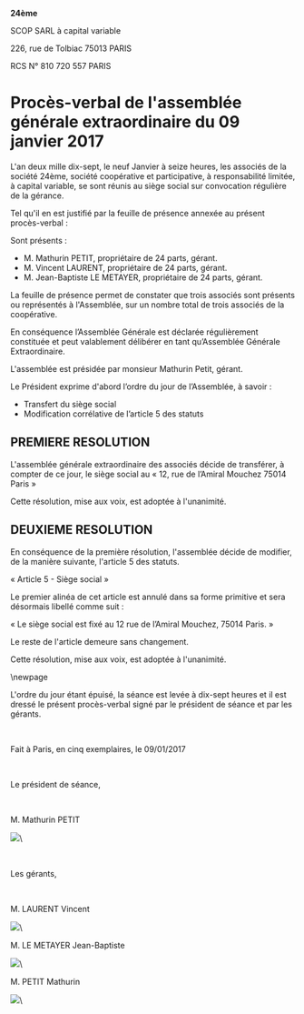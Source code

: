 **24ème**

SCOP SARL à capital variable

226, rue de Tolbiac 75013 PARIS

RCS N° 810 720 557 PARIS

# Procès-verbal de l'assemblée générale extraordinaire du 09 janvier 2017

L'an deux mille dix-sept, le neuf Janvier à seize heures, les associés de la société 24ème, société coopérative et participative, à responsabilité limitée, à capital variable, se sont réunis au siège social sur convocation régulière de la gérance.

Tel qu'il en est justifié par la feuille de présence annexée au présent procès-verbal :

Sont présents :

- M. Mathurin PETIT, propriétaire de 24 parts, gérant.
- M. Vincent LAURENT, propriétaire de 24 parts, gérant.
- M. Jean-Baptiste LE METAYER, propriétaire de 24 parts, gérant.

La feuille de présence permet de constater que trois associés sont présents ou représentés à l'Assemblée, sur un nombre total de trois associés de la coopérative.

En conséquence l’Assemblée Générale est déclarée régulièrement constituée et peut valablement délibérer en tant qu’Assemblée Générale Extraordinaire.

L'assemblée est présidée par monsieur Mathurin Petit, gérant.

Le Président exprime d'abord l’ordre du jour de l’Assemblée, à savoir :

-   Transfert du siège social
-   Modification corrélative de l’article 5 des statuts

## PREMIERE RESOLUTION

L'assemblée générale extraordinaire des associés décide de transférer, à
compter de ce jour, le siège social au « 12, rue de l’Amiral Mouchez
75014 Paris »

Cette résolution, mise aux voix, est adoptée à l'unanimité.

## DEUXIEME RESOLUTION

En conséquence de la première résolution, l'assemblée décide de
modifier, de la manière suivante, l'article 5 des statuts.

« Article 5 - Siège social »

Le premier alinéa de cet article est annulé dans sa forme primitive et
sera désormais libellé comme suit :

« Le siège social est fixé au 12 rue de l’Amiral Mouchez, 75014 Paris. »

Le reste de l'article demeure sans changement.

Cette résolution, mise aux voix, est adoptée à l'unanimité.

\newpage

L'ordre du jour étant épuisé, la séance est levée à dix-sept heures et
il est dressé le présent procès-verbal signé par le président de séance
et par les gérants.

&nbsp;

Fait à Paris, en cinq exemplaires, le 09/01/2017

&nbsp;

Le président de séance,

&nbsp;

M. Mathurin PETIT

![](images/signature_lu_approuve_3.jpg)\

&nbsp;

Les gérants,

&nbsp;

M. LAURENT Vincent

![](images/signature_lu_approuve_1.jpg)\

M. LE METAYER Jean-Baptiste

![](images/signature_lu_approuve_2.jpg)\

M. PETIT Mathurin

![](images/signature_lu_approuve_3.jpg)\
